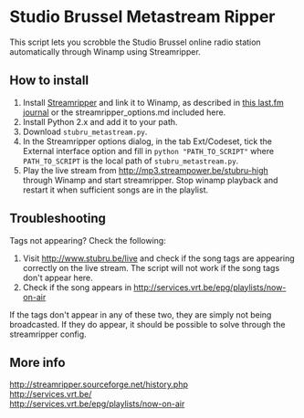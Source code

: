 Studio Brussel Metastream Ripper
================================

This script lets you scrobble the Studio Brussel online radio station automatically through Winamp using Streamripper.

How to install
--------------

1. Install [Streamripper](http://streamripper.sourceforge.net) and link it to Winamp, as described in [this last.fm journal](http://www.last.fm/user/w-sky/journal/2008/12/31/2d7onq_scrobble_internet_radio_using_winamp_and_audioscrobbler_plugin) or the streamripper_options.md included here.
2. Install Python 2.x and add it to your path.  
3. Download `stubru_metastream.py`.  
4. In the Streamripper options dialog, in the tab Ext/Codeset, tick the External interface option and fill in `python "PATH_TO_SCRIPT"` where `PATH_TO_SCRIPT` is the local path of `stubru_metastream.py`.
5. Play the live stream from http://mp3.streampower.be/stubru-high through Winamp and start streamripper. Stop winamp playback and restart it when sufficient songs are in the playlist.

Troubleshooting
---------------

Tags not appearing? Check the following:  

1. Visit http://www.stubru.be/live and check if the song tags are appearing correctly on the live stream. The script will not work if the song tags don't appear here.  
2. Check if the song appears in http://services.vrt.be/epg/playlists/now-on-air  

If the tags don't appear in any of these two, they are simply not being broadcasted. If they do appear, it should be possible to solve through the streamripper config.

More info
---------

http://streamripper.sourceforge.net/history.php  
http://services.vrt.be/  
http://services.vrt.be/epg/playlists/now-on-air  
